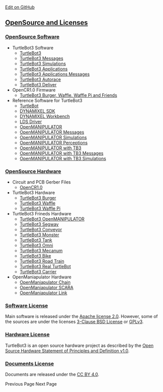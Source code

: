 
[Edit on GitHub](https://github.com/ROBOTIS-GIT/emanual/blob/master/docs/en/platform/turtlebot3/more_info/opensource.md "https://github.com/ROBOTIS-GIT/emanual/blob/master/docs/en/platform/turtlebot3/more_info/opensource.md") 

## [OpenSource and Licenses](#opensource-licenses "#opensource-licenses")

### [OpenSource Software](#opensource-software "#opensource-software")

* TurtleBot3 Software
	+ [TurtleBot3](https://github.com/ROBOTIS-GIT/turtlebot3 "https://github.com/ROBOTIS-GIT/turtlebot3")
	+ [TurtleBot3 Messages](https://github.com/ROBOTIS-GIT/turtlebot3_msgs "https://github.com/ROBOTIS-GIT/turtlebot3_msgs")
	+ [TurtleBot3 Simulations](https://github.com/ROBOTIS-GIT/turtlebot3_simulations "https://github.com/ROBOTIS-GIT/turtlebot3_simulations")
	+ [TurtleBot3 Applications](https://github.com/ROBOTIS-GIT/turtlebot3_applications "https://github.com/ROBOTIS-GIT/turtlebot3_applications")
	+ [TurtleBot3 Applications Messages](https://github.com/ROBOTIS-GIT/turtlebot3_applications_msgs "https://github.com/ROBOTIS-GIT/turtlebot3_applications_msgs")
	+ [TurtleBot3 Autorace](https://github.com/ROBOTIS-GIT/turtlebot3_autorace "https://github.com/ROBOTIS-GIT/turtlebot3_autorace")
	+ [TurtleBot3 Deliver](https://github.com/ROBOTIS-GIT/turtlebot3_deliver "https://github.com/ROBOTIS-GIT/turtlebot3_deliver")
* OpenCR1.0 Firmware
	+ [TurtleBot3 Burger, Waffle. Waffle Pi and Friends](https://github.com/ROBOTIS-GIT/OpenCR "https://github.com/ROBOTIS-GIT/OpenCR")
* Reference Software for TurtleBot3
	+ [TurtleBot](https://github.com/turtlebot "https://github.com/turtlebot")
	+ [DYNAMIXEL SDK](https://github.com/ROBOTIS-GIT/DynamixelSDK "https://github.com/ROBOTIS-GIT/DynamixelSDK")
	+ [DYNAMIXEL Workbench](https://github.com/ROBOTIS-GIT/dynamixel-workbench "https://github.com/ROBOTIS-GIT/dynamixel-workbench")
	+ [LDS Driver](https://github.com/ROBOTIS-GIT/hls_lfcd_lds_driver "https://github.com/ROBOTIS-GIT/hls_lfcd_lds_driver")
	+ [OpenMANIPULATOR](https://github.com/ROBOTIS-GIT/open_manipulator "https://github.com/ROBOTIS-GIT/open_manipulator")
	+ [OpenMANIPULATOR Messages](https://github.com/ROBOTIS-GIT/open_manipulator_msgs "https://github.com/ROBOTIS-GIT/open_manipulator_msgs")
	+ [OpenMANIPULATOR Simulations](https://github.com/ROBOTIS-GIT/open_manipulator_simulations "https://github.com/ROBOTIS-GIT/open_manipulator_simulations")
	+ [OpenMANIPULATOR Perceptions](https://github.com/ROBOTIS-GIT/open_manipulator_perceptions "https://github.com/ROBOTIS-GIT/open_manipulator_perceptions")
	+ [OpenMANIPULATOR with TB3](https://github.com/ROBOTIS-GIT/open_manipulator_with_tb3 "https://github.com/ROBOTIS-GIT/open_manipulator_with_tb3")
	+ [OpenMANIPULATOR with TB3 Messages](https://github.com/ROBOTIS-GIT/open_manipulator_with_tb3_msgs "https://github.com/ROBOTIS-GIT/open_manipulator_with_tb3_msgs")
	+ [OpenMANIPULATOR with TB3 Simulations](https://github.com/ROBOTIS-GIT/open_manipulator_with_tb3_simulations "https://github.com/ROBOTIS-GIT/open_manipulator_with_tb3_simulations")

### [OpenSource Hardware](#opensource-hardware "#opensource-hardware")

* Circuit and PCB Gerber Files
	+ [OpenCR1.0](https://github.com/ROBOTIS-GIT/OpenCR-Hardware "https://github.com/ROBOTIS-GIT/OpenCR-Hardware")
* TurtleBot3 Hardware
	+ [TurtleBot3 Burger](http://www.robotis.com/service/download.php?no=676 "http://www.robotis.com/service/download.php?no=676")
	+ [TurtleBot3 Waffle](http://www.robotis.com/service/download.php?no=677 "http://www.robotis.com/service/download.php?no=677")
	+ [TurtleBot3 Waffle Pi](http://www.robotis.com/service/download.php?no=678 "http://www.robotis.com/service/download.php?no=678")
* TurtleBot3 Frineds Hardware
	+ [TurtleBot3 OpenMANIPULATOR](http://www.robotis.com/service/download.php?no=679 "http://www.robotis.com/service/download.php?no=679")
	+ [TurtleBot3 Segway](http://www.robotis.com/service/download.php?no=680 "http://www.robotis.com/service/download.php?no=680")
	+ [TurtleBot3 Conveyor](http://www.robotis.com/service/download.php?no=681 "http://www.robotis.com/service/download.php?no=681")
	+ [TurtleBot3 Monster](http://www.robotis.com/service/download.php?no=682 "http://www.robotis.com/service/download.php?no=682")
	+ [TurtleBot3 Tank](http://www.robotis.com/service/download.php?no=683 "http://www.robotis.com/service/download.php?no=683")
	+ [TurtleBot3 Omni](http://www.robotis.com/service/download.php?no=684 "http://www.robotis.com/service/download.php?no=684")
	+ [TurtleBot3 Mecanum](http://www.robotis.com/service/download.php?no=685 "http://www.robotis.com/service/download.php?no=685")
	+ [TurtleBot3 Bike](http://www.robotis.com/service/download.php?no=686 "http://www.robotis.com/service/download.php?no=686")
	+ [TurtleBot3 Road Train](http://www.robotis.com/service/download.php?no=687 "http://www.robotis.com/service/download.php?no=687")
	+ [TurtleBot3 Real TurtleBot](http://www.robotis.com/service/download.php?no=688 "http://www.robotis.com/service/download.php?no=688")
	+ [TurtleBot3 Carrier](http://www.robotis.com/service/download.php?no=689 "http://www.robotis.com/service/download.php?no=689")
* OpenManiapulator Hardware
	+ [OpenManiapulator Chain](http://www.robotis.com/service/download.php?no=690 "http://www.robotis.com/service/download.php?no=690")
	+ [OpenManiapulator SCARA](http://www.robotis.com/service/download.php?no=691 "http://www.robotis.com/service/download.php?no=691")
	+ [OpenManiapulator Link](http://www.robotis.com/service/download.php?no=692 "http://www.robotis.com/service/download.php?no=692")

### [Software License](#software-license "#software-license")

Main software is released under the [Apache license 2.0](https://www.apache.org/licenses/LICENSE-2.0 "https://www.apache.org/licenses/LICENSE-2.0").
However, some of the sources are under the licenses [3-Clause BSD License](https://opensource.org/licenses/BSD-3-Clause "https://opensource.org/licenses/BSD-3-Clause") or [GPLv3](https://opensource.org/licenses/GPL-3.0 "https://opensource.org/licenses/GPL-3.0").

### [Hardware License](#hardware-license "#hardware-license")

TurtleBot3 is an open source hardware project as described by the [Open Source Hardware Statement of Principles and Definition v1.0](http://freedomdefined.org/OSHW "http://freedomdefined.org/OSHW").

### [Documents License](#documents-license "#documents-license")

Documents are released under the [CC BY 4.0](https://creativecommons.org/licenses/by/4.0/ "https://creativecommons.org/licenses/by/4.0/").

 Previous Page
Next Page 
